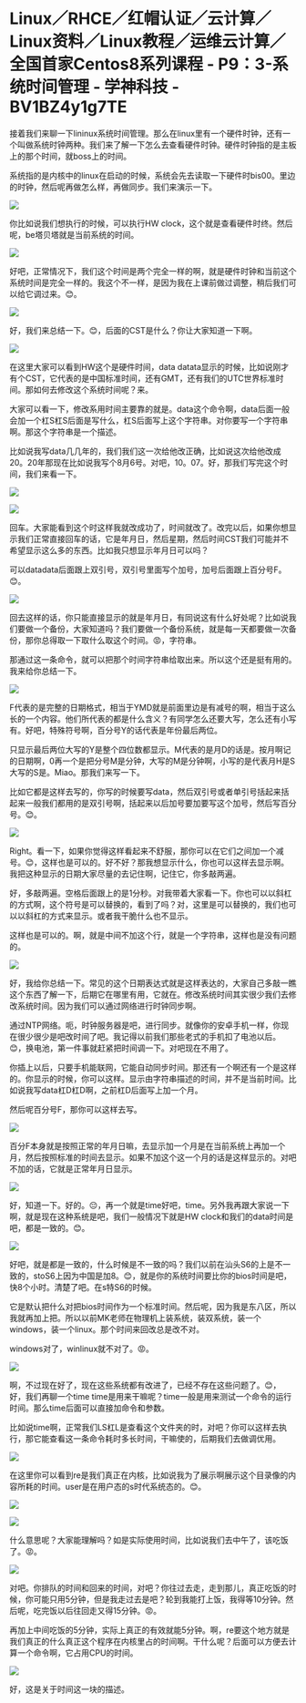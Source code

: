 # Linux／RHCE／红帽认证／云计算／Linux资料／Linux教程／运维云计算／全国首家Centos8系列课程 - P9：3-系统时间管理 - 学神科技 - BV1BZ4y1g7TE

接着我们来聊一下lininux系统时间管理。那么在linux里有一个硬件时钟，还有一个叫做系统时钟两种。我们来了解一下怎么去查看硬件时钟。硬件时钟指的是主板上的那个时间，就boss上的时间。

系统指的是内核中的linux在启动的时候，系统会先去读取一下硬件时bis00。里边的时钟，然后呢再做怎么样，再做同步。我们来演示一下。



![](img/36cf3284dc3ba509daa85362cc5dd45f_1.png)

你比如说我们想执行的时候，可以执行HW clock，这个就是查看硬件时终。然后呢，be塔贝塔就是当前系统的时间。



![](img/36cf3284dc3ba509daa85362cc5dd45f_3.png)

好吧，正常情况下，我们这个时间是两个完全一样的啊，就是硬件时钟和当前这个系统时间是完全一样的。我这个不一样，是因为我在上课前做过调整，稍后我们可以给它调过来。😊。



![](img/36cf3284dc3ba509daa85362cc5dd45f_5.png)

好，我们来总结一下。😊，后面的CST是什么？你让大家知道一下啊。

![](img/36cf3284dc3ba509daa85362cc5dd45f_7.png)

在这里大家可以看到HW这个是硬件时间，data datata显示的时候，比如说刚才有个CST，它代表的是中国标准时间，还有GMT，还有我们的UTC世界标准时间。那如何去修改这个系统时间呢？来。

大家可以看一下，修改系用时间主要靠的就是。data这个命令啊，data后面一般会加一个杠S杠S后面是写什么，杠S后面写上这个字符串。对你要写一个字符串啊。那这个字符串是一个描述。

比如说我写data几几年的，我们我们这一次给他改正确，比如说这次给他改成20。20年那现在比如说我写个8月6号。对吧，10。07。好，那我们写完这个时间，我们来看一下。



![](img/36cf3284dc3ba509daa85362cc5dd45f_9.png)

![](img/36cf3284dc3ba509daa85362cc5dd45f_10.png)

回车。大家能看到这个时这样我就改成功了，时间就改了。改完以后，如果你想显示我们正常直接回车的话，它是年月日，然后星期，然后时间CST我们可能并不希望显示这么多的东西。比如我只想显示年月日可以吗？

可以datadata后面跟上双引号，双引号里面写个加号，加号后面跟上百分号F。😊。

![](img/36cf3284dc3ba509daa85362cc5dd45f_12.png)

回去这样的话，你只能直接显示的就是年月日，有同说这有什么好处呢？比如说我们要做一个备份，大家知道吗？我们要做一个备份系统，就是每一天都要做一次备份，那你总得取一下取什么取这个时间。😡，字符串。

那通过这一条命令，就可以把那个时间字符串给取出来。所以这个还是挺有用的。我来给你总结一下。

![](img/36cf3284dc3ba509daa85362cc5dd45f_14.png)

F代表的是完整的日期格式，相当于YMD就是前面里边是有减号的啊，相当于这么长的一个内容。他们所代表的都是什么含义？有同学怎么还要大写，怎么还有小写有。好吧，特殊符号啊，百分号Y的话代表是年份最后两位。

只显示最后两位大写的Y是整个四位数都显示。M代表的是月D的话是。按月啊记的日期啊，0再一个是把分号M是分钟，大写的M是分钟啊，小写的是代表月H是S大写的S是。Miao。那我们来写一下。

比如它都是这样去写的，你写的时候要写data，然后双引号或者单引号括起来括起来一般我们都用的是双引号啊，括起来以后加号要加要写这个加号，然后写百分号。😊。



![](img/36cf3284dc3ba509daa85362cc5dd45f_16.png)

Right。看一下，如果你觉得这样看起来不舒服，那你可以在它们之间加一个减号。😊，这样也是可以的。好不好？那我想显示什么，你也可以这样去显示啊。我把这种显示的日期大家尽量的去记住啊，记住它，你多敲两遍。

好，多敲两遍。空格后面跟上的是1分秒。对我带着大家看一下。你也可以以斜杠的方式啊，这个符号是可以替换的，看到了吗？对，这里是可以替换的，我们也可以以斜杠的方式来显示。或者我干脆什么也不显示。

这样也是可以的。啊，就是中间不加这个行，就是一个字符串，这样也是没有问题的。

![](img/36cf3284dc3ba509daa85362cc5dd45f_18.png)

好，我给你总结一下。常见的这个日期表达式就是这样表达的，大家自己多敲一瞧这个东西了解一下，后期它在哪里有用，它就在。修改系统时间其实很少我们去修改系统时间。因为我们可以通过网络进行时钟同步啊。

通过NTP网络。呃，时钟服务器是吧，进行同步。就像你的安卓手机一样，你现在很少很少是吧改时间了吧。我记得以前我们那些老式的手机扣了电池以后。😊，换电池，第一件事就赶紧把时间调一下。对吧现在不用了。

你插上以后，只要手机能联网，它能自动同步时间。那还有一个啊还有一个是这样的。你显示的时候，你可以这样。显示由字符串描述的时间，并不是当前时间。比如说我写data杠D杠D啊，之前杠D后面写上加一个月。

然后呢百分号F，那你可以这样去写。

![](img/36cf3284dc3ba509daa85362cc5dd45f_20.png)

百分F本身就是按照正常的年月日嘛，去显示加一个月是在当前系统上再加一个月，然后按照标准的时间去显示。如果不加这个这一个月的话是这样显示的。对吧不加的话，它就是正常年月日显示。



![](img/36cf3284dc3ba509daa85362cc5dd45f_22.png)

好，知道一下。好的。😔，再一个就是time好吧，time。另外我再跟大家说一下啊，就是现在这种系统是吧，我们一般情况下就是HW clock和我们的data时间是吧，都是一致的。😊。



![](img/36cf3284dc3ba509daa85362cc5dd45f_24.png)

好吧，就是都是一致的，什么时候是不一致的吗？我们以前在汕头S6的上是不一致的，stoS6上因为中国是加8。😊，就是你的系统时间要比你的bios时间是吧，快8个小时。清楚了吧。在s特S6的时候。

它是默认把什么对把bios时间作为一个标准时间。然后呢，因为我是东八区，所以我就再加上把。所以以前MK老师在物理机上装系统，装双系统，装一个windows，装一个linux。那个时间来回改总是改不对。

windows对了，winlinux就不对了。😡。

![](img/36cf3284dc3ba509daa85362cc5dd45f_26.png)

啊，不过现在好了，现在这些系统都有改进了，已经不存在这些问题了。😊，好，我们再聊一个time time是用来干嘛呢？time一般是用来测试一个命令的运行时间。那么time后面可以直接加命令和参数。

比如说time啊，正常我们LS杠L是查看这个文件夹的时，对吧？你可以这样去执行，那它能查看这一条命令耗时多长时间，干嘛使的，后期我们去做调优用。



![](img/36cf3284dc3ba509daa85362cc5dd45f_28.png)

在这里你可以看到re是我们真正在内核，比如说我为了展示啊展示这个目录像的内容所耗的时间。user是在用户态的s时代系统态的。😊。



![](img/36cf3284dc3ba509daa85362cc5dd45f_30.png)

![](img/36cf3284dc3ba509daa85362cc5dd45f_31.png)

什么意思呢？大家能理解吗？如是实际使用时间，比如说我们去中午了，该吃饭了。😡。

![](img/36cf3284dc3ba509daa85362cc5dd45f_33.png)

对吧。你排队的时间和回来的时间，对吧？你往过去走，走到那儿，真正吃饭的时候，你可能只用5分钟，但是我走过去是吧？轮到我能打上饭，我得等10分钟。然后呢，吃完饭以后往回走又得15分钟。😡。

再加上中间吃饭的5分钟，实际上真正的有效就能5分钟。啊，re要这个地方就是我们真正的什么真正这个程序在内核里占的时间啊。干什么呢？后面可以方便去计算一个命令啊，它占用CPU的时间。



![](img/36cf3284dc3ba509daa85362cc5dd45f_35.png)

好，这是关于时间这一块的描述。